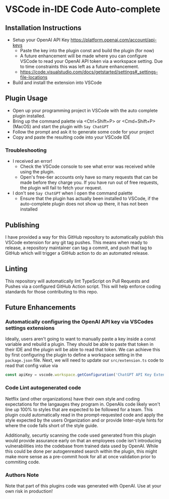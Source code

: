 # VSCode in-IDE Code Auto-complete

## Installation Instructions

- Setup your OpenAI API Key https://platform.openai.com/account/api-keys
    + Paste the key into the plugin const and build the plugin (for now)
    + A future enhancement will be made where you can configure VSCode to
    read your OpenAI API token via a workspace setting. Due to time constraints
    this was left as a future enhancement.
    + https://code.visualstudio.com/docs/getstarted/settings#_settings-file-locations
- Build and install the extension into VSCode

## Plugin Usage

- Open up your programming project in VSCode with the auto complete plugin installed.
- Bring up the command palette via <Ctrl+Shift+P> or <Cmd+Shift+P> (MacOS) and start the plugin with `Say ChatGPT`
- Follow the prompt and ask it to generate some code for your project
- Copy and paste the resulting code into your VSCode IDE

### Troubleshooting

- I received an error!
    + Check the VSCode console to see what error was received while using the plugin.
    + Open's free-tier accounts only have so many requests that can be made before
    they charge you. If you have run out of free requests, the plugin will fail to
    fetch your request.
- I don't see `Say ChatGPT` when I open the command palette
    + Ensure that the plugin has actually been installed to VSCode, if the auto-complete
    plugin does not show up there, it has not been installed

## Publishing

I have provided a way for this GitHub repository to automatically publish
this VSCode extension for any git tag pushes. This means when ready to release,
a repository maintainer can tag a commit, and push that tag to GitHub which will
trigger a GitHub action to do an automated release.

## Linting

This repository will automatically lint TypeScript on Pull Requests and Pushes via
a configured GitHub Action script. This will help enforce coding standards for
those contributing to this repo.

## Future Enhancements

### Automatically configuring the OpenAI API key via VSCodes settings extensions

Ideally, users aren't going to want to manually paste a key inside a const variable
and rebuild a plugin. They should be able to paste that token in their IDE
and the plugin will be able to read that token. We can achieve this by first
configuring the plugin to define a workspace setting in the `package.json` file.
Next, we will need to update our `src/extension.ts` code to read that config value
via 

```typescript
const apiKey = vscode.workspace.getConfiguration('ChatGPT API Key Extension');
```

### Code Lint autogenerated code

Netflix (and other organizations) have their own style and coding expectations
for the langauges they program in. OpenAIs code likely won't line up 100% to styles
that are expected to be followed for a team. This plugin could automatically read in
the prompt-requested code and apply the style expected by the users Organization
and or provide linter-style hints for where the code falls short of the style guide.

Additionally, securtiy scanning the code used generated from this plugin would
provide assurance early on that an employees code isn't introducing vulnerabilities
into the codebase from trained data used by OpenAI. While this could be done
per autogenreated search within the plugin, this might make more sense as a pre-commit hook
for all at once validation prior to commiting code.

### Authors Note

Note that part of this plugins code was generated with OpenAI. Use at your own
risk in production!
